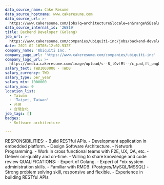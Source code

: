 ```yaml
---
data_source_name: Cake Resume
data_source_hostname: www.cakeresume.com
data_source_url: >-
  https://www.cakeresume.com/jobs?q=architecture&locale=en&range%5Bsalary_range%5D%5Bmin%5D=1000000&page=4
data_source_internal_id: '26819'
title: Backend Developer (Golang)
job_url: >-
  https://www.cakeresume.com/companies/ubiquiti-inc/jobs/backend-developer-golang
date: 2021-02-10T03:12:02.532Z
company_name: 'Ubiquiti Inc. '
company_page_url: 'https://www.cakeresume.com/companies/ubiquiti-inc'
company_logo_url: >-
  https://media.cakeresume.com/image/upload/s--8_tOvfMl--/c_pad,fl_png8,h_200,w_200/v1652866387/xtiubzqy3eub93zondpx.png
salary_text: TWD1000000 - TWD0
salary_currency: TWD
salary_type: per_year
salary_min: 1000000
salary_max: 0
location_list:
  - Taiwan
  - 'Taipei, Taiwan'
  - 台灣
  - 台灣台北
job_tags: []
badges:
  - Software architecture

---
```


RESPONSIBILITIES: - Build RESTful APIs. - Development application in embedded platform. - Design Software Architecture. - Network Programming. - Work in cross functional teams with F2E, UX, QA, etc. - Deliver on-quality and on-time. - Willing to share knowledge and code review QUALIFICATIONS: - Expert of Golang. - Expert of *nix system administration skills. - Familiar with RMDB. (Postgres/MySQL/MSSQL) - Strong problem solving skill, responsive and flexible. - Experience in building RESTful APIs